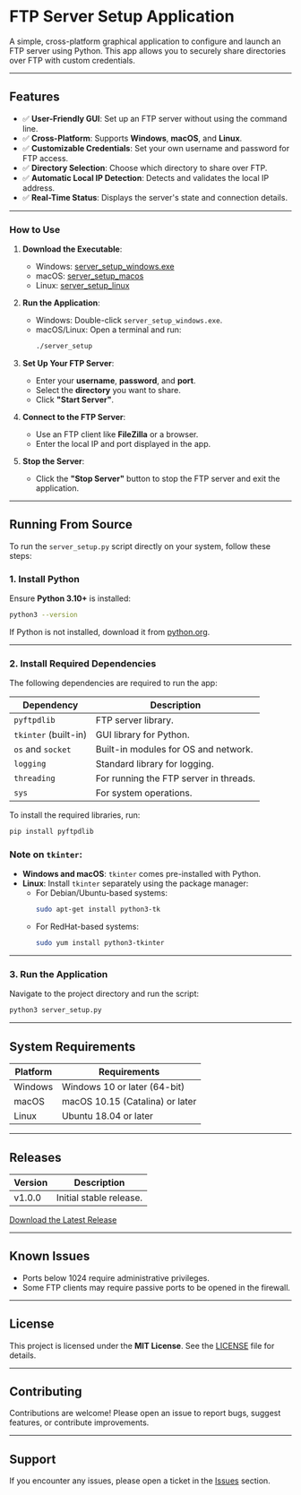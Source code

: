 # **FTP Server Setup Application**

A simple, cross-platform graphical application to configure and launch an FTP server using Python. This app allows you to securely share directories over FTP with custom credentials.

---

## **Features**

- ✅ **User-Friendly GUI**: Set up an FTP server without using the command line.  
- ✅ **Cross-Platform**: Supports **Windows**, **macOS**, and **Linux**.  
- ✅ **Customizable Credentials**: Set your own username and password for FTP access.  
- ✅ **Directory Selection**: Choose which directory to share over FTP.  
- ✅ **Automatic Local IP Detection**: Detects and validates the local IP address.  
- ✅ **Real-Time Status**: Displays the server's state and connection details.

---

### **How to Use**

1. **Download the Executable**:
   - Windows: [server_setup_windows.exe](https://github.com/ahyaghoubi/FTP-Server/releases)
   - macOS: [server_setup_macos](https://github.com/ahyaghoubi/FTP-Server/releases)
   - Linux: [server_setup_linux](https://github.com/ahyaghoubi/FTP-Server/releases)

2. **Run the Application**:
   - Windows: Double-click `server_setup_windows.exe`.
   - macOS/Linux: Open a terminal and run:
     ```bash
     ./server_setup
     ```

3. **Set Up Your FTP Server**:
   - Enter your **username**, **password**, and **port**.
   - Select the **directory** you want to share.
   - Click **"Start Server"**.

4. **Connect to the FTP Server**:
   - Use an FTP client like **FileZilla** or a browser.
   - Enter the local IP and port displayed in the app.

5. **Stop the Server**:
   - Click the **"Stop Server"** button to stop the FTP server and exit the application.

---

## **Running From Source**

To run the `server_setup.py` script directly on your system, follow these steps:

### **1. Install Python**
Ensure **Python 3.10+** is installed:
   ```bash
   python3 --version
   ```

If Python is not installed, download it from [python.org](https://www.python.org/).

---

### **2. Install Required Dependencies**

The following dependencies are required to run the app:

| Dependency         | Description                            |
|---------------------|----------------------------------------|
| `pyftpdlib`         | FTP server library.                   |
| `tkinter` (built-in)| GUI library for Python.               |
| `os` and `socket`   | Built-in modules for OS and network.  |
| `logging`           | Standard library for logging.         |
| `threading`         | For running the FTP server in threads.|
| `sys`               | For system operations.                |

To install the required libraries, run:

```bash
pip install pyftpdlib
```

### **Note on `tkinter`**:
- **Windows and macOS**: `tkinter` comes pre-installed with Python.
- **Linux**: Install `tkinter` separately using the package manager:
   - For Debian/Ubuntu-based systems:
     ```bash
     sudo apt-get install python3-tk
     ```
   - For RedHat-based systems:
     ```bash
     sudo yum install python3-tkinter
     ```

---

### **3. Run the Application**

Navigate to the project directory and run the script:

```bash
python3 server_setup.py
```

---

## **System Requirements**

| Platform | Requirements                        |
|----------|-------------------------------------|
| Windows  | Windows 10 or later (64-bit)        |
| macOS    | macOS 10.15 (Catalina) or later     |
| Linux    | Ubuntu 18.04 or later               |

---

## **Releases**

| Version   | Description             |
|-----------|-------------------------|
| v1.0.0    | Initial stable release. |

[Download the Latest Release](https://github.com/ahyaghoubi/FTP-Server/releases)

---

## **Known Issues**

- Ports below 1024 require administrative privileges.
- Some FTP clients may require passive ports to be opened in the firewall.

---

## **License**

This project is licensed under the **MIT License**. See the [LICENSE](LICENSE) file for details.

---

## **Contributing**

Contributions are welcome! Please open an issue to report bugs, suggest features, or contribute improvements.

---

## **Support**

If you encounter any issues, please open a ticket in the [Issues](https://github.com/ahyaghoubi/FTP-Server/issues) section.
